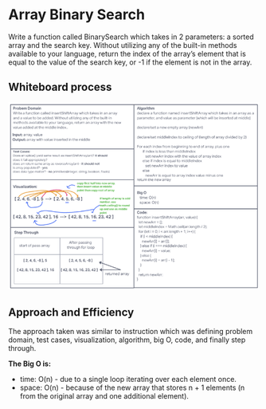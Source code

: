 # Array Binary Search

Write a function called BinarySearch which takes in 2 parameters: a sorted array and the search key. Without utilizing any of the built-in methods available to your language, return the index of the array’s element that is equal to the value of the search key, or -1 if the element is not in the array.

## Whiteboard process

![array reverse whiteboard](../assets/insert-shift-array-whiteboard.png)

## Approach and Efficiency

The approach taken was similar to instruction which was defining problem domain, test cases, visualization, algorithm, big O, code, and finally step through.

**The Big O is:**

* time: O(n) - due to a single loop iterating over each element once.
* space: O(n) - because of the new array that stores n + 1 elements (n from the original array and one additional element).
